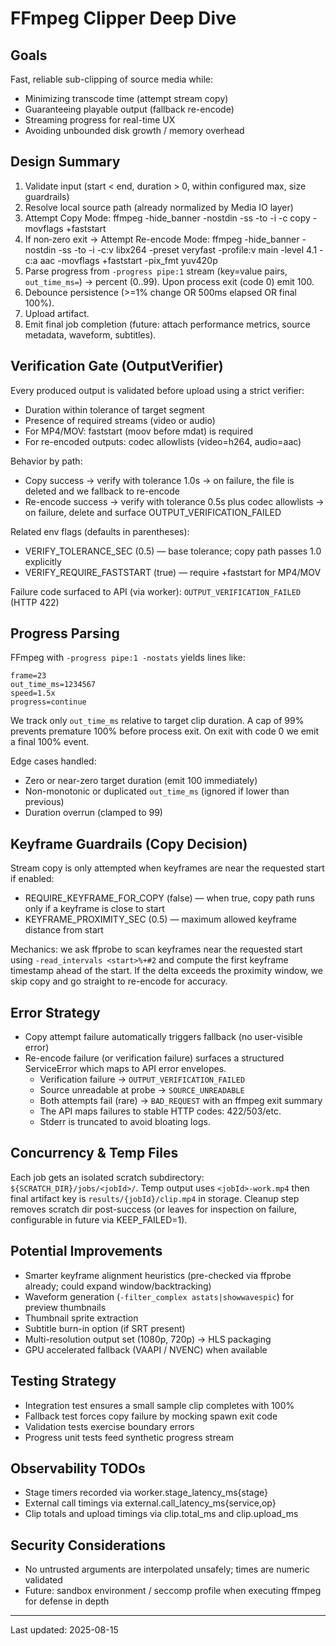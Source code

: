 # FFmpeg Clipper Deep Dive

## Goals

Fast, reliable sub-clipping of source media while:

-   Minimizing transcode time (attempt stream copy)
-   Guaranteeing playable output (fallback re-encode)
-   Streaming progress for real-time UX
-   Avoiding unbounded disk growth / memory overhead

## Design Summary

1. Validate input (start < end, duration > 0, within configured max, size guardrails)
2. Resolve local source path (already normalized by Media IO layer)
3. Attempt Copy Mode:
   ffmpeg -hide_banner -nostdin -ss <start> -to <end> -i <in> -c copy -movflags +faststart <out>
4. If non‑zero exit → Attempt Re-encode Mode:
   ffmpeg -hide_banner -nostdin -ss <start> -to <end> -i <in> -c:v libx264 -preset veryfast -profile:v main -level 4.1 -c:a aac -movflags +faststart -pix_fmt yuv420p <out>
5. Parse progress from `-progress pipe:1` stream (key=value pairs, `out_time_ms=`) → percent (0..99). Upon process exit (code 0) emit 100.
6. Debounce persistence (>=1% change OR 500ms elapsed OR final 100%).
7. Upload artifact.
8. Emit final job completion (future: attach performance metrics, source metadata, waveform, subtitles).

## Verification Gate (OutputVerifier)

Every produced output is validated before upload using a strict verifier:

-   Duration within tolerance of target segment
-   Presence of required streams (video or audio)
-   For MP4/MOV: faststart (moov before mdat) is required
-   For re-encoded outputs: codec allowlists (video=h264, audio=aac)

Behavior by path:

-   Copy success → verify with tolerance 1.0s → on failure, the file is deleted and we fallback to re-encode
-   Re-encode success → verify with tolerance 0.5s plus codec allowlists → on failure, delete and surface OUTPUT_VERIFICATION_FAILED

Related env flags (defaults in parentheses):

-   VERIFY_TOLERANCE_SEC (0.5) — base tolerance; copy path passes 1.0 explicitly
-   VERIFY_REQUIRE_FASTSTART (true) — require +faststart for MP4/MOV

Failure code surfaced to API (via worker): `OUTPUT_VERIFICATION_FAILED` (HTTP 422)

## Progress Parsing

FFmpeg with `-progress pipe:1 -nostats` yields lines like:

```
frame=23
out_time_ms=1234567
speed=1.5x
progress=continue
```

We track only `out_time_ms` relative to target clip duration. A cap of 99% prevents premature 100% before process exit. On exit with code 0 we emit a final 100% event.

Edge cases handled:

-   Zero or near-zero target duration (emit 100 immediately)
-   Non-monotonic or duplicated `out_time_ms` (ignored if lower than previous)
-   Duration overrun (clamped to 99)

## Keyframe Guardrails (Copy Decision)

Stream copy is only attempted when keyframes are near the requested start if enabled:

-   REQUIRE_KEYFRAME_FOR_COPY (false) — when true, copy path runs only if a keyframe is close to start
-   KEYFRAME_PROXIMITY_SEC (0.5) — maximum allowed keyframe distance from start

Mechanics: we ask ffprobe to scan keyframes near the requested start using `-read_intervals <start>%+#2` and compute the first keyframe timestamp ahead of the start. If the delta exceeds the proximity window, we skip copy and go straight to re-encode for accuracy.

## Error Strategy

-   Copy attempt failure automatically triggers fallback (no user-visible error)
-   Re-encode failure (or verification failure) surfaces a structured ServiceError which maps to API error envelopes.
    -   Verification failure → `OUTPUT_VERIFICATION_FAILED`
    -   Source unreadable at probe → `SOURCE_UNREADABLE`
    -   Both attempts fail (rare) → `BAD_REQUEST` with an ffmpeg exit summary
    -   The API maps failures to stable HTTP codes: 422/503/etc.
    -   Stderr is truncated to avoid bloating logs.

## Concurrency & Temp Files

Each job gets an isolated scratch subdirectory: `${SCRATCH_DIR}/jobs/<jobId>/`. Temp output uses `<jobId>-work.mp4` then final artifact key is `results/{jobId}/clip.mp4` in storage. Cleanup step removes scratch dir post-success (or leaves for inspection on failure, configurable in future via KEEP_FAILED=1).

## Potential Improvements

-   Smarter keyframe alignment heuristics (pre-checked via ffprobe already; could expand window/backtracking)
-   Waveform generation (`-filter_complex astats|showwavespic`) for preview thumbnails
-   Thumbnail sprite extraction
-   Subtitle burn-in option (if SRT present)
-   Multi-resolution output set (1080p, 720p) -> HLS packaging
-   GPU accelerated fallback (VAAPI / NVENC) when available

## Testing Strategy

-   Integration test ensures a small sample clip completes with 100%
-   Fallback test forces copy failure by mocking spawn exit code
-   Validation tests exercise boundary errors
-   Progress unit tests feed synthetic progress stream

## Observability TODOs

-   Stage timers recorded via worker.stage_latency_ms{stage}
-   External call timings via external.call_latency_ms{service,op}
-   Clip totals and upload timings via clip.total_ms and clip.upload_ms

## Security Considerations

-   No untrusted arguments are interpolated unsafely; times are numeric validated
-   Future: sandbox environment / seccomp profile when executing ffmpeg for defense in depth

---

Last updated: 2025-08-15
